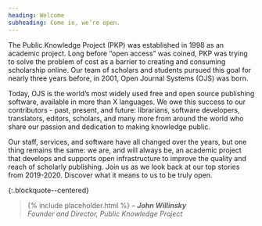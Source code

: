```yaml
---
heading: Welcome
subheading: Come in, we’re open.
---
```


The Public Knowledge Project (PKP) was established in 1998 as an academic project. Long before “open access” was coined, PKP was trying to solve the problem of cost as a barrier to creating and consuming scholarship online. Our team of scholars and students pursued this goal for nearly three years before, in 2001, Open Journal Systems (OJS) was born.

Today, OJS is the world’s most widely used free and open source publishing software, available in more than X languages. We owe this success to our contributors - past, present, and future: librarians, software developers, translators, editors, scholars, and many more from around the world who share our passion and dedication to making knowledge public.

Our staff, services, and software have all changed over the years, but one thing remains the same: we are, and will always be, an academic project that develops and supports open infrastructure to improve the quality and reach of scholarly publishing. Join us as we look back at our top stories from 2019-2020. Discover what it means to us to be truly open.

{:.blockquote--centered}
> {% include placeholder.html %} <cite>&ndash; **John Willinsky**  <br/>Founder and Director, Public Knowledge Project</cite>
